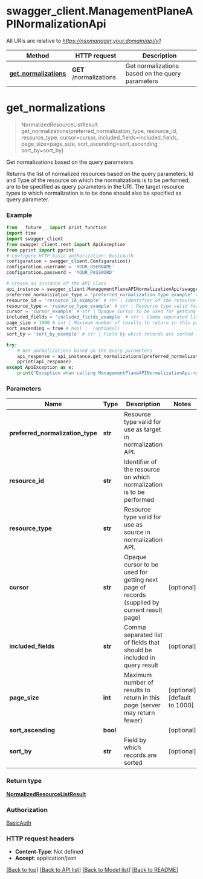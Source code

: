 # swagger_client.ManagementPlaneAPINormalizationApi

All URIs are relative to *https://nsxmanager.your.domain/api/v1*

Method | HTTP request | Description
------------- | ------------- | -------------
[**get_normalizations**](ManagementPlaneAPINormalizationApi.md#get_normalizations) | **GET** /normalizations | Get normalizations based on the query parameters

# **get_normalizations**
> NormalizedResourceListResult get_normalizations(preferred_normalization_type, resource_id, resource_type, cursor=cursor, included_fields=included_fields, page_size=page_size, sort_ascending=sort_ascending, sort_by=sort_by)

Get normalizations based on the query parameters

Returns the list of normalized resources based on the query parameters. Id and Type of the resource on which the normalizations is to be performed, are to be specified as query parameters in the URI. The target resource types to which normalization is to be done should also be specified as query parameter. 

### Example
```python
from __future__ import print_function
import time
import swagger_client
from swagger_client.rest import ApiException
from pprint import pprint
# Configure HTTP basic authorization: BasicAuth
configuration = swagger_client.Configuration()
configuration.username = 'YOUR_USERNAME'
configuration.password = 'YOUR_PASSWORD'

# create an instance of the API class
api_instance = swagger_client.ManagementPlaneAPINormalizationApi(swagger_client.ApiClient(configuration))
preferred_normalization_type = 'preferred_normalization_type_example' # str | Resource type valid for use as target in normalization API.
resource_id = 'resource_id_example' # str | Identifier of the resource on which normalization is to be performed
resource_type = 'resource_type_example' # str | Resource type valid for use as source in normalization API.
cursor = 'cursor_example' # str | Opaque cursor to be used for getting next page of records (supplied by current result page) (optional)
included_fields = 'included_fields_example' # str | Comma separated list of fields that should be included in query result (optional)
page_size = 1000 # int | Maximum number of results to return in this page (server may return fewer) (optional) (default to 1000)
sort_ascending = true # bool |  (optional)
sort_by = 'sort_by_example' # str | Field by which records are sorted (optional)

try:
    # Get normalizations based on the query parameters
    api_response = api_instance.get_normalizations(preferred_normalization_type, resource_id, resource_type, cursor=cursor, included_fields=included_fields, page_size=page_size, sort_ascending=sort_ascending, sort_by=sort_by)
    pprint(api_response)
except ApiException as e:
    print("Exception when calling ManagementPlaneAPINormalizationApi->get_normalizations: %s\n" % e)
```

### Parameters

Name | Type | Description  | Notes
------------- | ------------- | ------------- | -------------
 **preferred_normalization_type** | **str**| Resource type valid for use as target in normalization API. | 
 **resource_id** | **str**| Identifier of the resource on which normalization is to be performed | 
 **resource_type** | **str**| Resource type valid for use as source in normalization API. | 
 **cursor** | **str**| Opaque cursor to be used for getting next page of records (supplied by current result page) | [optional] 
 **included_fields** | **str**| Comma separated list of fields that should be included in query result | [optional] 
 **page_size** | **int**| Maximum number of results to return in this page (server may return fewer) | [optional] [default to 1000]
 **sort_ascending** | **bool**|  | [optional] 
 **sort_by** | **str**| Field by which records are sorted | [optional] 

### Return type

[**NormalizedResourceListResult**](NormalizedResourceListResult.md)

### Authorization

[BasicAuth](../README.md#BasicAuth)

### HTTP request headers

 - **Content-Type**: Not defined
 - **Accept**: application/json

[[Back to top]](#) [[Back to API list]](../README.md#documentation-for-api-endpoints) [[Back to Model list]](../README.md#documentation-for-models) [[Back to README]](../README.md)

